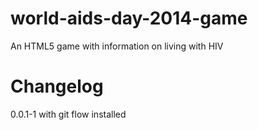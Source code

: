 world-aids-day-2014-game
========================

An HTML5 game with information on living with HIV


Changelog
=========

0.0.1-1 with git flow installed
